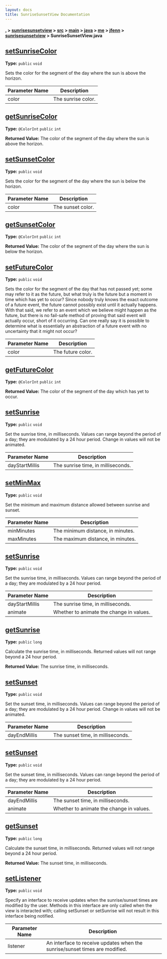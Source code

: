 ```yaml
---
layout: docs
title: SunriseSunsetView Documentation
---
```

#### [.](./../../../../../../../index) > [sunrisesunsetview](./../../../../../../index) > [src](./../../../../../index) > [main](./../../../../index) > [java](./../../../index) > [me](./../../index) > [jfenn](./../index) > [sunrisesunsetview](./index) > **SunriseSunsetView.java**

## [setSunriseColor](https://github.com/fennifith/SunriseSunsetView/blob/master/sunrisesunsetview/src/main/java/me/jfenn/sunrisesunsetview/SunriseSunsetView.java#L80)

**Type:** `public` `void`

Sets the color for the segment of the day where the 
sun is above the horizon. 





|Parameter Name|Description|
|-----|-----|
|color|The sunrise color.  |








## [getSunriseColor](https://github.com/fennifith/SunriseSunsetView/blob/master/sunrisesunsetview/src/main/java/me/jfenn/sunrisesunsetview/SunriseSunsetView.java#L91)

**Type:** `@ColorInt` `public` `int`






**Returned Value:** The color of the segment of the day where the sun is above the horizon.  








## [setSunsetColor](https://github.com/fennifith/SunriseSunsetView/blob/master/sunrisesunsetview/src/main/java/me/jfenn/sunrisesunsetview/SunriseSunsetView.java#L100)

**Type:** `public` `void`

Sets the color for the segment of the day where the 
sun is below the horizon. 





|Parameter Name|Description|
|-----|-----|
|color|The sunset color.  |








## [getSunsetColor](https://github.com/fennifith/SunriseSunsetView/blob/master/sunrisesunsetview/src/main/java/me/jfenn/sunrisesunsetview/SunriseSunsetView.java#L111)

**Type:** `@ColorInt` `public` `int`






**Returned Value:** The color of the segment of the day where the sun is below the horizon.  








## [setFutureColor](https://github.com/fennifith/SunriseSunsetView/blob/master/sunrisesunsetview/src/main/java/me/jfenn/sunrisesunsetview/SunriseSunsetView.java#L120)

**Type:** `public` `void`

Sets the color for the segment of the day that has 
not passed yet; some may refer to it as the future, 
but what truly is the future but a moment in time 
which has yet to occur? Since nobody truly knows the 
exact outcome of a future event, the future cannot 
possibly exist until it actually happens. With that 
said, we refer to an event which we believe might 
happen as the future, but there is no fail-safe method 
of proving that said event will actually occur, short 
of it occurring. Can one really say it is possible to 
determine what is essentially an abstraction of a 
future event with no uncertainty that it might not 
occur? 





|Parameter Name|Description|
|-----|-----|
|color|The future color.  |








## [getFutureColor](https://github.com/fennifith/SunriseSunsetView/blob/master/sunrisesunsetview/src/main/java/me/jfenn/sunrisesunsetview/SunriseSunsetView.java#L142)

**Type:** `@ColorInt` `public` `int`






**Returned Value:** The color of the segment of the day which has yet to occur.  








## [setSunrise](https://github.com/fennifith/SunriseSunsetView/blob/master/sunrisesunsetview/src/main/java/me/jfenn/sunrisesunsetview/SunriseSunsetView.java#L151)

**Type:** `public` `void`

Set the sunrise time, in milliseconds. Values can range 
beyond the period of a day; they are modulated by a 24 hour 
period. Change in values will not be animated. 





|Parameter Name|Description|
|-----|-----|
|dayStartMillis|The sunrise time, in milliseconds.  |








## [setMinMax](https://github.com/fennifith/SunriseSunsetView/blob/master/sunrisesunsetview/src/main/java/me/jfenn/sunrisesunsetview/SunriseSunsetView.java#L162)

**Type:** `public` `void`

Set the minimum and maximum distance allowed between sunrise 
and sunset. 





|Parameter Name|Description|
|-----|-----|
|minMinutes|The minimum distance, in minutes.|
|maxMinutes|The maximum distance, in minutes.  |








## [setSunrise](https://github.com/fennifith/SunriseSunsetView/blob/master/sunrisesunsetview/src/main/java/me/jfenn/sunrisesunsetview/SunriseSunsetView.java#L174)

**Type:** `public` `void`

Set the sunrise time, in milliseconds. Values can range 
beyond the period of a day; they are modulated by a 24 hour 
period. 





|Parameter Name|Description|
|-----|-----|
|dayStartMillis|The sunrise time, in milliseconds.|
|animate|Whether to animate the change in values.  |








## [getSunrise](https://github.com/fennifith/SunriseSunsetView/blob/master/sunrisesunsetview/src/main/java/me/jfenn/sunrisesunsetview/SunriseSunsetView.java#L191)

**Type:** `public` `long`

Calculate the sunrise time, in milliseconds. Returned values 
will not range beyond a 24 hour period. 






**Returned Value:** The sunrise time, in milliseconds.  








## [setSunset](https://github.com/fennifith/SunriseSunsetView/blob/master/sunrisesunsetview/src/main/java/me/jfenn/sunrisesunsetview/SunriseSunsetView.java#L201)

**Type:** `public` `void`

Set the sunset time, in milliseconds. Values can range 
beyond the period of a day; they are modulated by a 24 hour 
period. Change in values will not be animated. 





|Parameter Name|Description|
|-----|-----|
|dayEndMillis|The sunset time, in milliseconds.  |








## [setSunset](https://github.com/fennifith/SunriseSunsetView/blob/master/sunrisesunsetview/src/main/java/me/jfenn/sunrisesunsetview/SunriseSunsetView.java#L212)

**Type:** `public` `void`

Set the sunset time, in milliseconds. Values can range 
beyond the period of a day; they are modulated by a 24 hour 
period. 





|Parameter Name|Description|
|-----|-----|
|dayEndMillis|The sunset time, in milliseconds.|
|animate|Whether to animate the change in values.  |








## [getSunset](https://github.com/fennifith/SunriseSunsetView/blob/master/sunrisesunsetview/src/main/java/me/jfenn/sunrisesunsetview/SunriseSunsetView.java#L229)

**Type:** `public` `long`

Calculate the sunset time, in milliseconds. Returned values 
will not range beyond a 24 hour period. 






**Returned Value:** The sunset time, in milliseconds.  








## [setListener](https://github.com/fennifith/SunriseSunsetView/blob/master/sunrisesunsetview/src/main/java/me/jfenn/sunrisesunsetview/SunriseSunsetView.java#L239)

**Type:** `public` `void`

Specify an interface to receive updates when the sunrise/sunset 
times are modified by the user. Methods in this interface are only 
called when the view is interacted with; calling setSunset or 
setSunrise will not result in this interface being notified. 





|Parameter Name|Description|
|-----|-----|
|listener|An interface to receive updates when the sunrise/sunset times are modified.  |








